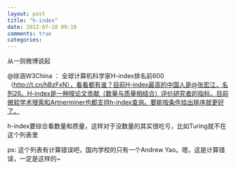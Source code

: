 ```yaml
---
layout: post
title: "h-index"
date: 2012-07-18 09:10
comments: true
categories: 
---
```

从一则微博说起

@徐涵W3China  ： 全球计算机科学家H-index排名前600（http://t.cn/hBzFxN），看看都有谁？目前H-index最高的中国人是@张宏江，名列26。H-index是一种按论文贡献（数量与质量相结合）评价研究者的指标，目前微软学术搜索和Artnerminer也都支持h-index查询。要能按条件给出排序就更好了。

h-index要综合看数量和质量，这样对于没数量的其实很吃亏，比如Turing就不在这个列表里

ps: 这个列表有计算错误吧，国内学校的只有一个Andrew Yao。嗯，这是计算错误，一定是这样的~

